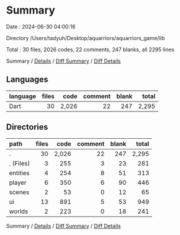 # Summary

Date : 2024-06-30 04:00:16

Directory /Users/tadyuh/Desktop/aquarriors/aquarriors_game/lib

Total : 30 files,  2026 codes, 22 comments, 247 blanks, all 2295 lines

Summary / [Details](details.md) / [Diff Summary](diff.md) / [Diff Details](diff-details.md)

## Languages
| language | files | code | comment | blank | total |
| :--- | ---: | ---: | ---: | ---: | ---: |
| Dart | 30 | 2,026 | 22 | 247 | 2,295 |

## Directories
| path | files | code | comment | blank | total |
| :--- | ---: | ---: | ---: | ---: | ---: |
| . | 30 | 2,026 | 22 | 247 | 2,295 |
| . (Files) | 3 | 255 | 3 | 23 | 281 |
| entities | 4 | 254 | 8 | 51 | 313 |
| player | 6 | 350 | 6 | 90 | 446 |
| scenes | 2 | 53 | 0 | 12 | 65 |
| ui | 13 | 891 | 5 | 53 | 949 |
| worlds | 2 | 223 | 0 | 18 | 241 |

Summary / [Details](details.md) / [Diff Summary](diff.md) / [Diff Details](diff-details.md)